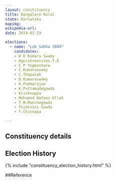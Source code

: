 ```yaml
---
layout: constituency
title: Bangalore Rural
state: Karnataka
mapimg: 
wikipedia-url: 
date: 2014-01-29

elections: 
  - name: "Lok Sabha 2009"
    candidates: 
    - H D Kumara Swamy 
    - Agnishreenivas.Y.E 
    - C P Yogeeshwra 
    - C.Kumaraswamy 
    - C.Thopaiah 
    - D.Kumaraswamy 
    - K.Padmarajan 
    - K.Puttamadegowda 
    - Krishnappa 
    - Mohamed Hafeez Ullah 
    - T.M.Manchegowda 
    - Tejasvini Gowda 
    - Y.Chinnapa 

---
```

## Constituency details


## Election History
{% include "constituency_election_history.html" %}

##Reference
